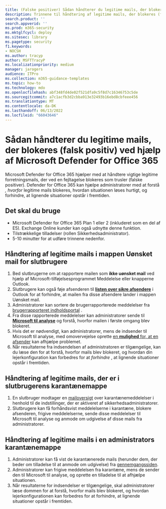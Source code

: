 ```yaml
---
title: (Falske positiver) Sådan håndterer du legitime mails, der blokeres fra at blive leveret ved hjælp af Microsoft Defender for Office 365
description: Trinnene til håndtering af legitime mails, der blokeres (falsk positiv) af Microsoft Defender for Office 365 for at forhindre tab af forretning.
search.product: ''
search.appverid: ''
ms.prod: m365-security
ms.mktglfcycl: deploy
ms.sitesec: library
ms.pagetype: security
f1.keywords:
- NOCSH
ms.author: tracyp
author: MSFTTracyP
ms.localizationpriority: medium
manager: jarogers
audience: ITPro
ms.collection: m365-guidance-templates
ms.topic: how-to
ms.technology: mdo
ms.openlocfilehash: abf348fd4de02f521dfa9c5f8d7c16346753c5de
ms.sourcegitcommit: a7c1acfb3d2cbba913e32493b16ebd8cbfeee456
ms.translationtype: MT
ms.contentlocale: da-DK
ms.lasthandoff: 06/13/2022
ms.locfileid: "66043646"
---
```

# <a name="how-to-handle-legitimate-emails-getting-blocked-false-positive-using-microsoft-defender-for-office-365"></a>Sådan håndterer du legitime mails, der blokeres (falsk positiv) ved hjælp af Microsoft Defender for Office 365

Microsoft Defender for Office 365 hjælper med at håndtere vigtige legitime forretningsmails, der ved en fejltagelse blokeres som trusler (falske positiver). Defender for Office 365 kan hjælpe administratorer med at forstå *, hvorfor* legitime mails blokeres, hvordan situationen løses hurtigt, og forhindre, at lignende situationer opstår i fremtiden.

## <a name="what-youll-need"></a>Det skal du bruge

- Microsoft Defender for Office 365 Plan 1 eller 2 (inkluderet som en del af E5). Exchange Online kunder kan også udnytte denne funktion.
- Tilstrækkelige tilladelser (rollen Sikkerhedsadministrator).
- 5-10 minutter for at udføre trinnene nedenfor.

## <a name="handling-legitimate-emails-in-to-junk-folder-of-end-users"></a>Håndtering af legitime mails i mappen Uønsket mail for slutbrugere

1. Bed slutbrugerne om at rapportere mailen som **ikke uønsket mail** ved hjælp af Microsoft-tilføjelsesprogrammet Meddelelse eller knapperne Outlook.
2. Slutbrugere kan også føje afsenderen til [**listen over sikre afsendere**](https://support.microsoft.com/en-us/office/safe-senders-in-outlook-com-470d4ee6-e3b6-402b-8cd9-a6f00eda7339) i Outlook for at forhindre, at mailen fra disse afsendere lander i mappen Uønsket mail.
3. Administratorer kan sortere de brugerrapporterede meddelelser fra [brugerrapporteret indholdsportal](/microsoft-365/security/office-365-security/admin-submission?view=o365-worldwide#view-user-submissions-to-microsoft&preserve-view=true) .
4. Fra disse rapporterede meddelelser kan administratorer sende til [**Microsoft til analyse**](/microsoft-365/security/office-365-security/admin-submission?view=o365-worldwide#notify-users-from-within-the-portal&preserve-view=true) og forstå, hvorfor mailen i første omgang blev blokeret.
5. Hvis det er nødvendigt, kan administratorer, mens de indsender til Microsoft til analyse, med omovervejelse oprette [en **mulighed** for, at en afsender](/microsoft-365/security/office-365-security/manage-tenant-allows?view=o365-worldwide#add-sender-allows-using-the-submissions-portal&preserve-view=true) kan afhjælpe problemet.
6. Når resultaterne fra indsendelsen af administratoren er tilgængelige, kan du læse den for at forstå, hvorfor mails blev blokeret, og hvordan din lejerkonfiguration kan forbedres for at *forhindre* , at lignende situationer opstår i fremtiden.

## <a name="handling-legitimate-emails-that-are-in-quarantine-folder-of-end-users"></a>Håndtering af legitime mails, der er i slutbrugerens karantænemappe

1. En slutbruger modtager en [mailoversigt](/microsoft-365/security/office-365-security/use-spam-notifications-to-release-and-report-quarantined-messages?view=o365-worldwide&preserve-view=true) over karantænemeddelelser i henhold til de indstillinger, der er aktiveret af sikkerhedsadministratorer.
2. Slutbrugere kan få forhåndsvist meddelelserne i karantæne, blokere afsenderen, frigive meddelelserne, sende disse meddelelser til Microsoft til analyse og anmode om udgivelse af disse mails fra administratorer.

## <a name="handling-legitimate-emails-in-quarantine-folder-of-an-admin"></a>Håndtering af legitime mails i en administrators karantænemappe

1. Administratorer kan få vist de karantænerede mails (herunder dem, der beder om tilladelse til at anmode om udgivelse) fra [gennemgangssiden](/microsoft-365/security/office-365-security/manage-quarantined-messages-and-files?view=o365-worldwide&preserve-view=true).
2. Administratorer kan frigive meddelelsen fra karantæne, mens de sender den til Microsoft til analyse, og oprette en tilladelse til at afhjælpe situationen.
3. Når resultaterne for indsendelser er tilgængelige, skal administratorer læse dommen for at forstå, hvorfor mails blev blokeret, og hvordan lejerkonfigurationen kan forbedres for at forhindre, at lignende situationer opstår i fremtiden.
